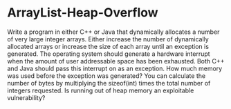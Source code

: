 # ArrayList-Heap-Overflow
Write a program in either C++ or Java that dynamically allocates a number of very large integer arrays. Either increase the number of dynamically allocated arrays or increase the size of each array until an exception is generated. The operating system should generate a hardware interrupt when the amount of user addressable space has been exhausted. Both C++ and Java should pass this interrupt on as an exception. How much memory was used before the exception was generated? You can calculate the number of bytes by multiplying the sizeof(int) times the total number of integers requested. Is running out of heap memory an exploitable vulnerability?
